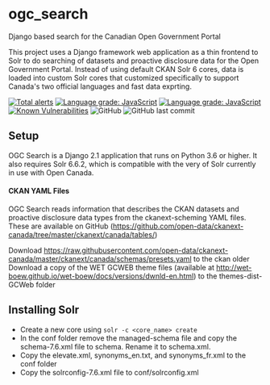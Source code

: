 # ogc_search
Django based search for the Canadian Open Government Portal 

This project uses a Django framework web application as a thin frontend to Solr to do searching of datasets and 
proactive disclosure data for the Open Government Portal. Instead of using default CKAN Solr 6 cores, data is 
loaded into custom Solr cores that customized specifically to support Canada's two official languages and fast data exprting.

[![Total alerts](https://img.shields.io/lgtm/alerts/g/thriuin/ogc_search.svg?logo=lgtm&logoWidth=18)](https://lgtm.com/projects/g/thriuin/ogc_search/alerts/)
[![Language grade: JavaScript](https://img.shields.io/lgtm/grade/javascript/g/thriuin/ogc_search.svg?logo=lgtm&logoWidth=18)](https://lgtm.com/projects/g/thriuin/ogc_search/context:javascript)
[![Language grade: JavaScript](https://img.shields.io/lgtm/grade/javascript/g/thriuin/ogc_search.svg?logo=lgtm&logoWidth=18)](https://lgtm.com/projects/g/thriuin/ogc_search/context:javascript)
[![Known Vulnerabilities](https://snyk.io/test/github/thriuin/ogc_search/badge.svg?targetFile=requirements.txt)](https://snyk.io/test/github/thriuin/ogc_search?targetFile=requirements.txt)
![GitHub](https://img.shields.io/github/license/thriuin/ogc_search.svg)
![GitHub last commit](https://img.shields.io/github/last-commit/thriuin/ogc_search.svg)
   
## Setup

OGC Search is a Django 2.1 application that runs on Python 3.6 or higher. It also requires Solr 6.6.2,
which is compatible with the very of Solr currently in use with Open Canada.

 #### CKAN YAML Files ####
  OGC Search reads information that describes the CKAN datasets and proactive disclosure data
  types from the ckanext-scheming YAML files. These are available on GitHub (https://github.com/open-data/ckanext-canada/tree/master/ckanext/canada/tables/)
  
Download https://raw.githubusercontent.com/open-data/ckanext-canada/master/ckanext/canada/schemas/presets.yaml
to the ckan older 
Download a copy of the WET GCWEB theme files (available at 
http://wet-boew.github.io/wet-boew/docs/versions/dwnld-en.html) to the themes-dist-GCWeb folder

## Installing Solr
- Create a new core using `solr -c <core_name> create`
- In the conf folder remove the managed-schema file and copy the schema-7.6.xml file to schema. Rename it to schema.xml.
- Copy the elevate.xml, synonyms_en.txt, and synonyms_fr.xml to the conf folder 
- Copy the solrconfig-7.6.xml file to conf/solrconfig.xml
